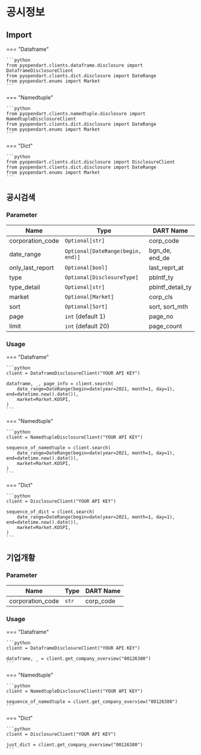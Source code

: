# 공시정보

## Import

=== "Dataframe"

    ```python
    from pyopendart.clients.dataframe.disclosure import DataframeDisclosureClient
    from pyopendart.clients.dict.disclosure import DateRange
    from pyopendart.enums import Market
    ```

=== "Namedtuple"
    
    ```python
    from pyopendart.clients.namedtuple.disclosure import NamedtupleDisclosureClient
    from pyopendart.clients.dict.disclosure import DateRange
    from pyopendart.enums import Market
    ```

=== "Dict"
    
    ```python
    from pyopendart.clients.dict.disclosure import DisclosureClient
    from pyopendart.clients.dict.disclosure import DateRange
    from pyopendart.enums import Market
    ```

## 공시검색

### Parameter

| Name             | Type                              | DART Name        |
| ---------------- | --------------------------------- | ---------------- |
| corporation_code | `Optional[str]`                   | corp_code        |
| date_range       | `Optional[DateRange(begin, end)]` | bgn_de, end_de   |
| only_last_report | `Optional[bool]`                  | last_reprt_at    |
| type             | `Optional[DisclosureType]`        | pblntf_ty        |
| type_detail      | `Optional[str]`                   | pblntf_detail_ty |
| market           | `Optional[Market]`                | corp_cls         |
| sort             | `Optional[Sort]`                  | sort, sort_mth   |
| page             | `int` (default 1)                 | page_no          |
| limit            | `int` (default 20)                | page_count       |

### Usage

=== "Dataframe"

    ```python
    client = DataframeDisclosureClient("YOUR API KEY")

    dataframe, _, page_info = client.search(
        date_range=DateRange(begin=date(year=2021, month=1, day=1), end=datetime.now().date()),
        market=Market.KOSPI,
    )
    ```

=== "Namedtuple"
    
    ```python
    client = NamedtupleDisclosureClient("YOUR API KEY")

    sequence_of_namedtuple = client.search(
        date_range=DateRange(begin=date(year=2021, month=1, day=1), end=datetime.now().date()),
        market=Market.KOSPI,
    )
    ```

=== "Dict"
    
    ```python
    client = DisclosureClient("YOUR API KEY")

    sequence_of_dict = client.search(
        date_range=DateRange(begin=date(year=2021, month=1, day=1), end=datetime.now().date()),
        market=Market.KOSPI,
    )
    ```
## 기업개황

### Parameter

| Name             | Type  | DART Name |
| ---------------- | ----- | --------- |
| corporation_code | `str` | corp_code |

### Usage

=== "Dataframe"

    ```python
    client = DataframeDisclosureClient("YOUR API KEY")

    dataframe, _ = client.get_company_overview("00126380")
    ```

=== "Namedtuple"
    
    ```python
    client = NamedtupleDisclosureClient("YOUR API KEY")
    
    sequence_of_namedtuple = client.get_company_overview("00126380")
    ```

=== "Dict"
    
    ```python
    client = DisclosureClient("YOUR API KEY")

    just_dict = client.get_company_overview("00126380")
    ```
